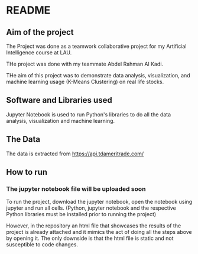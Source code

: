 # README

## Aim of the project

The Project was done as a teamwork collaborative project for my Artificial Intelligence course at LAU.

THe project was done with my teammate Abdel Rahman Al Kadi.

THe aim of this project was to demonstrate data analysis, visualization, and machine learning usage (K-Means Clustering) on real life stocks.

## Software and Libraries used

Jupyter Notebook is used to run Python's libraries to do all the data analysis, visualization and machine learning.

## The Data

The data is extracted from https://api.tdameritrade.com/ 

## How to run

### The jupyter notebook file will be uploaded soon

To run the project, download the jupyter notebook, open the notebook using jupyter and run all cells. (Python, jupyter notebook and the respective Python libraries must be installed prior to running the project)

However, in the repository an html file that showcases the results of the project is already attached and it mimics the act of doing all the steps above by opening it. The only downside is that the html file is static and not susceptible to code changes.
